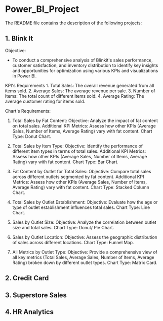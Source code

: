 # Power_BI_Project
The README file contains the description of the following projects:

## 1. Blink It
  Objective:
  - To conduct a comprehensive analysis of Blinkit's sales performance, customer satisfaction, and inventory distribution to identify key insights and opportunities for optimization using various KPIs and visualizations in Power Bl.
    
  KPI's Requirements
    1.	Total Sales: The overall revenue generated from all items sold.
    2.	Average Sales: The average revenue per sale.
    3.	Number of Items: The total count of different items sold.
    4.	Average Rating: The average customer rating for items sold.

  Chart's Requirements:
  
  1. Total Sales by Fat Content:
    Objective: Analyze the impact of fat content on total sales.
    Additional KPI Metrics: Assess how other KPIs (Average Sales, Number of Items, Average Rating) vary with fat content.
    Chart Type: Donut Chart.

  3. Total Sales by Item Type:
    Objective: Identify the performance of different item types in terms of total sales.
    Additional KPI Metrics: Assess how other KPIs (Average Sales, Number of Items, Average Rating) vary with fat content.
    Chart Type: Bar Chart.

  5. Fat Content by Outlet for Total Sales:
    Objective: Compare total sales across different outlets segmented by fat content.
    Additional KPI Metrics: Assess how other KPIs (Average Sales, Number of Items, Average Rating) vary with fat content.
    Chart Type: Stacked Column Chart.

  6. Total Sales by Outlet Establishment:
    Objective: Evaluate how the age or type of outlet establishment influences total sales.
    Chart Type: Line Chart.

  7. Sales by Outlet Size:
    Objective: Analyze the correlation between outlet size and total sales.
    Chart Type: Donut/ Pie Chart.

  8. Sales by Outlet Location:
    Objective: Assess the geographic distribution of sales across different locations.
    Chart Type: Funnel Map.

  9. All Metrics by Outlet Type:
    Objective: Provide a comprehensive view of all key metrics (Total Sales, Average Sales, Number of Items, Average Rating)
    broken down by different outlet types.
    Chart Type: Matrix Card.





## 2. Credit Card

## 3. Superstore Sales

## 4. HR Analytics


